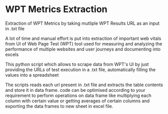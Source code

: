 # WPT Metrics Extraction
Extraction of WPT Metrics by taking mutliple WPT Results URL as an input in .txt file

A lot of time and manual effort is put into extraction of important web vitals from UI of Web Page Test (WPT) tool used for measuring and analyzing the performance of multiple websites and user journeys and documenting into excels

This python script which allows to scrape data from WPT's UI by just providing the URLs of test execution in a .txt file, automatically filling the values into a spreadsheet

The scripts reads each url present in .txt file and extracts the table contents and store it in data frame. code can be optimised according to your requirement to perform operations on data frame like multiplying each column with certain value or getting averages of certain columns and exporting the data frames to new sheet in excel file.
